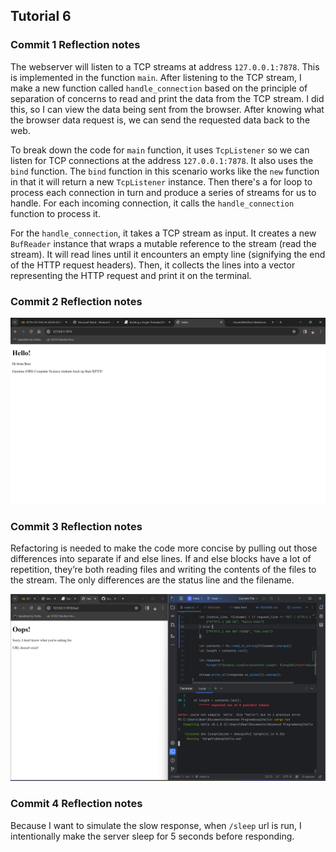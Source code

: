 ## Tutorial 6

### Commit 1 Reflection notes

The webserver will listen to a TCP streams at address `127.0.0.1:7878`. This is implemented in the function `main`. After listening to the TCP stream, I make a new function called `handle_connection` based on the principle of separation of concerns to read and print the data from the TCP stream. I did this, so I can view the data being sent from the browser. After knowing what the browser data request is, we can send the requested data back to the web.

To break down the code for `main` function, it uses `TcpListener` so we can listen for TCP connections at the address `127.0.0.1:7878`. It also uses the `bind` function. The `bind` function in this scenario works like the `new` function in that it will return a new `TcpListener` instance. Then there's a for loop to process each connection in turn and produce a series of streams for us to handle. For each incoming connection, it calls the `handle_connection` function to process it.

For the `handle_connection`, it takes a TCP stream as input. It creates a new `BufReader` instance that wraps a mutable reference to the stream (read the stream). It will read lines until it encounters an empty line (signifying the end of the HTTP request headers). Then, it collects the lines into a vector representing the HTTP request and print it on the terminal.

### Commit 2 Reflection notes

![](imgfiles/commit2.png)

### Commit 3 Reflection notes

Refactoring is needed to make the code more concise by pulling out those differences into separate if and else lines. If and else blocks have a lot of repetition, they’re both reading files and writing the contents of the files to the stream. The only differences are the status line and the filename.

![](imgfiles/commit3.png)

### Commit 4 Reflection notes

Because I want to simulate the slow response, when `/sleep` url is run, I intentionally make the server sleep for 5 seconds before responding.